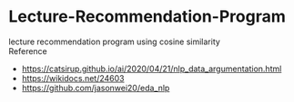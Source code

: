 # Lecture-Recommendation-Program
lecture recommendation program using cosine similarity  
Reference
- <https://catsirup.github.io/ai/2020/04/21/nlp_data_argumentation.html>  
- <https://wikidocs.net/24603>
- <https://github.com/jasonwei20/eda_nlp>
